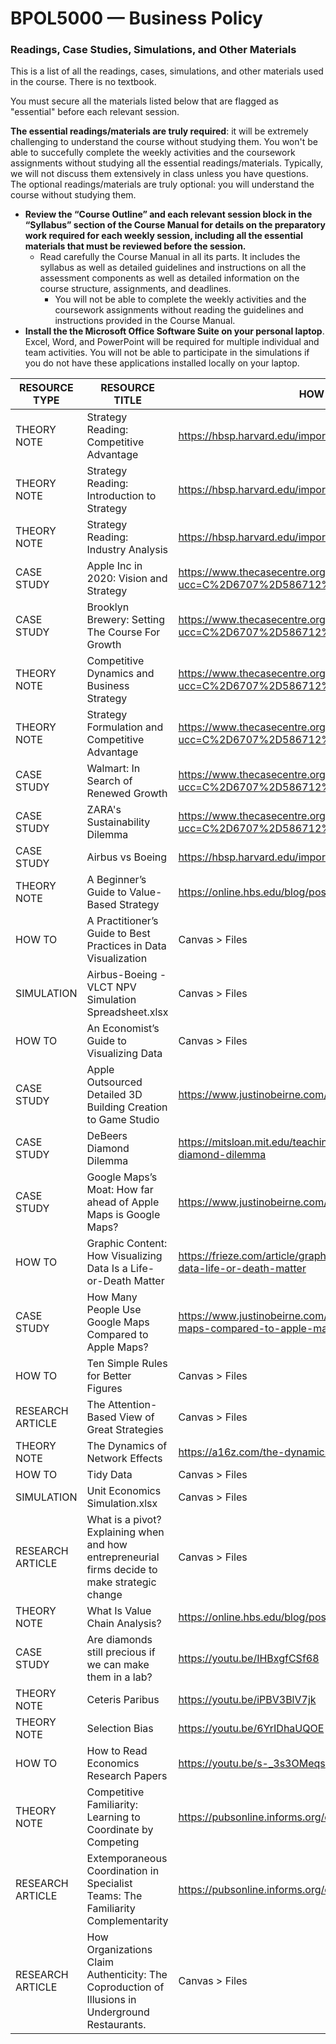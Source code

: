 # BPOL5000 — Business Policy
### Readings, Case Studies, Simulations, and Other Materials

This is a list of all the readings, cases, simulations, and other materials used in the course. There is no textbook.

You must secure all the materials listed below that are flagged as "essential" before each relevant session.

**The essential readings/materials are truly required**: it will be extremely challenging to understand the course without studying them. You won't be able to succefully complete the weekly activities and the coursework assignments without studying all the essential readings/materials. Typically, we will not discuss them extensively in class unless you have questions. The optional readings/materials are truly optional: you will understand the course without studying them.

- **Review the “Course Outline” and each relevant session block in the “Syllabus” section of the Course Manual for details on the preparatory work required for each weekly session, including all the essential materials that must be reviewed before the session.**
  - Read carefully the Course Manual in all its parts. It includes the syllabus as well as detailed guidelines and instructions on all the assessment components as well as detailed information on the course structure, assignments, and deadlines.
    - You will not be able to complete the weekly activities and the coursework assignments without reading the guidelines and instructions provided in the Course Manual.
- **Install the the Microsoft Office Software Suite on your personal laptop**. Excel, Word, and PowerPoint will be required for multiple individual and team activities. You will not be able to participate in the simulations if you do not have these applications installed locally on your laptop.

| RESOURCE TYPE     | RESOURCE TITLE                                                                                   | HOW TO GET?                                                                                                              | STATUS    | COST  |
|-------------------|--------------------------------------------------------------------------------------------------|--------------------------------------------------------------------------------------------------------------------------|-----------|-------|
| THEORY NOTE       | Strategy Reading: Competitive Advantage                                                          | https://hbsp.harvard.edu/import/1314490                                                                                  | Essential | $8.75 |
| THEORY NOTE       | Strategy Reading: Introduction to Strategy                                                       | https://hbsp.harvard.edu/import/1314490                                                                                  | Essential | $8.75 |
| THEORY NOTE       | Strategy Reading: Industry Analysis                                                              | https://hbsp.harvard.edu/import/1314490                                                                                  | OPTIONAL  | $8.75 |
| CASE STUDY        | Apple Inc in 2020: Vision and Strategy                                                            | https://www.thecasecentre.org/course/registerForCourse?ucc=C%2D6707%2D586712%2DSTU                                      | Essential | $5.75 |
| CASE STUDY        | Brooklyn Brewery: Setting The Course For Growth                                                  | https://www.thecasecentre.org/course/registerForCourse?ucc=C%2D6707%2D586712%2DSTU                                      | Essential | $5.75 |
| THEORY NOTE       | Competitive Dynamics and Business Strategy                                                       | https://www.thecasecentre.org/course/registerForCourse?ucc=C%2D6707%2D586712%2DSTU                                      | Essential | $5.75 |
| THEORY NOTE       | Strategy Formulation and Competitive Advantage                                                   | https://www.thecasecentre.org/course/registerForCourse?ucc=C%2D6707%2D586712%2DSTU                                      | Essential | $5.75 |
| CASE STUDY        | Walmart: In Search of Renewed Growth                                                              | https://www.thecasecentre.org/course/registerForCourse?ucc=C%2D6707%2D586712%2DSTU                                      | Essential | $5.75 |
| CASE STUDY        | ZARA's Sustainability Dilemma                                                                    | https://www.thecasecentre.org/course/registerForCourse?ucc=C%2D6707%2D586712%2DSTU                                      | Essential | $5.75 |
| CASE STUDY        | Airbus vs Boeing                                                                                 | https://hbsp.harvard.edu/import/1314490                                                                                  | Essential | $4.95 |
| THEORY NOTE       | A Beginner’s Guide to Value-Based Strategy                                                       | https://online.hbs.edu/blog/post/value-based-strategy                                                                   | Essential | 0     |
| HOW TO            | A Practitioner’s Guide to Best Practices in Data Visualization                                   | Canvas > Files                                                                                                           | Essential | 0     |
| SIMULATION        | Airbus-Boeing - VLCT NPV Simulation Spreadsheet.xlsx                                             | Canvas > Files                                                                                                           | Essential | 0     |
| HOW TO            | An Economist’s Guide to Visualizing Data                                                         | Canvas > Files                                                                                                           | Essential | 0     |
| CASE STUDY        | Apple Outsourced Detailed 3D Building Creation to Game Studio                                    | https://www.justinobeirne.com/apple-outsourced-3d-buildings                                                             | Essential | 0     |
| CASE STUDY        | DeBeers Diamond Dilemma                                                                          | https://mitsloan.mit.edu/teaching-resources-library/debeerss-diamond-dilemma                                            | Essential | 0     |
| CASE STUDY        | Google Maps’s Moat: How far ahead of Apple Maps is Google Maps?                                 | https://www.justinobeirne.com/google-maps-moat                                                                          | Essential | 0     |
| HOW TO            | Graphic Content: How Visualizing Data Is a Life-or-Death Matter                                  | https://frieze.com/article/graphic-content-how-visualizing-data-life-or-death-matter                                   | Essential | 0     |
| CASE STUDY        | How Many People Use Google Maps Compared to Apple Maps?                                          | https://www.justinobeirne.com/how-many-people-use-google-maps-compared-to-apple-maps                                   | Essential | 0     |
| HOW TO            | Ten Simple Rules for Better Figures                                                              | Canvas > Files                                                                                                           | Essential | 0     |
| RESEARCH ARTICLE  | The Attention-Based View of Great Strategies                                                     | Canvas > Files                                                                                                           | Essential | 0     |
| THEORY NOTE       | The Dynamics of Network Effects                                                                   | https://a16z.com/the-dynamics-of-network-effects/                                                                       | Essential | 0     |
| HOW TO            | Tidy Data                                                                                        | Canvas > Files                                                                                                           | Essential | 0     |
| SIMULATION        | Unit Economics Simulation.xlsx                                                                   | Canvas > Files                                                                                                           | Essential | 0     |
| RESEARCH ARTICLE  | What is a pivot? Explaining when and how entrepreneurial firms decide to make strategic change   | Canvas > Files                                                                                                           | Essential | 0     |
| THEORY NOTE       | What Is Value Chain Analysis?                                                                    | https://online.hbs.edu/blog/post/what-is-value-chain-analysis                                                           | Essential | 0     |
| CASE STUDY        | Are diamonds still precious if we can make them in a lab?                                        | https://youtu.be/IHBxgfCSf68                                                                                            | Essential | 0     |
| THEORY NOTE       | Ceteris Paribus                                                                                  | https://youtu.be/iPBV3BlV7jk                                                                                             | Essential | 0     |
| THEORY NOTE       | Selection Bias                                                                                   | https://youtu.be/6YrIDhaUQOE                                                                                            | Essential | 0     |
| HOW TO            | How to Read Economics Research Papers                                                            | https://youtu.be/s-_3s3OMeqs                                                                                            | Essential | 0     |
| THEORY NOTE       | Competitive Familiarity: Learning to Coordinate by Competing                                     | https://pubsonline.informs.org/doi/full/10.1287/orsc.2022.17068                                                         | OPTIONAL  | 0     |
| RESEARCH ARTICLE  | Extemporaneous Coordination in Specialist Teams: The Familiarity Complementarity                 | https://pubsonline.informs.org/doi/full/10.1287/orsc.2020.1376                                                          | OPTIONAL  | 0     |
| RESEARCH ARTICLE  | How Organizations Claim Authenticity: The Coproduction of Illusions in Underground Restaurants.  | Canvas > Files                                                                                                           | OPTIONAL  | 0     |


